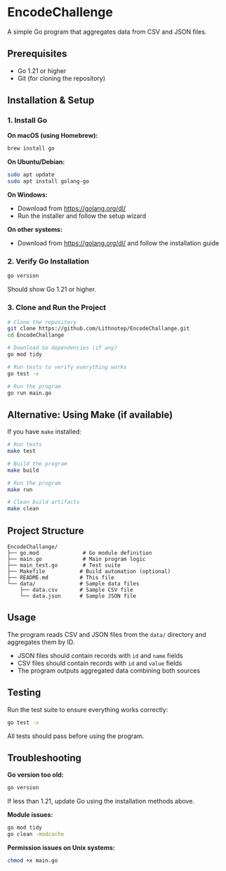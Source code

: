 # EncodeChallenge

A simple Go program that aggregates data from CSV and JSON files.

## Prerequisites

- Go 1.21 or higher
- Git (for cloning the repository)

## Installation & Setup

### 1. Install Go

**On macOS (using Homebrew):**
```bash
brew install go
```

**On Ubuntu/Debian:**
```bash
sudo apt update
sudo apt install golang-go
```

**On Windows:**
- Download from https://golang.org/dl/
- Run the installer and follow the setup wizard

**On other systems:**
- Download from https://golang.org/dl/ and follow the installation guide

### 2. Verify Go Installation
```bash
go version
```
Should show Go 1.21 or higher.

### 3. Clone and Run the Project

```bash
# Clone the repository
git clone https://github.com/Lithnotep/EncodeChallange.git
cd EncodeChallange

# Download Go dependencies (if any)
go mod tidy

# Run tests to verify everything works
go test -v

# Run the program
go run main.go
```

## Alternative: Using Make (if available)

If you have `make` installed:

```bash
# Run tests
make test

# Build the program
make build

# Run the program
make run

# Clean build artifacts
make clean
```

## Project Structure

```
EncodeChallange/
├── go.mod              # Go module definition
├── main.go             # Main program logic
├── main_test.go        # Test suite
├── Makefile           # Build automation (optional)
├── README.md          # This file
└── data/              # Sample data files
    ├── data.csv       # Sample CSV file
    └── data.json      # Sample JSON file
```

## Usage

The program reads CSV and JSON files from the `data/` directory and aggregates them by ID. 

- JSON files should contain records with `id` and `name` fields
- CSV files should contain records with `id` and `value` fields
- The program outputs aggregated data combining both sources

## Testing

Run the test suite to ensure everything works correctly:

```bash
go test -v
```

All tests should pass before using the program.

## Troubleshooting

**Go version too old:**
```bash
go version
```
If less than 1.21, update Go using the installation methods above.

**Module issues:**
```bash
go mod tidy
go clean -modcache
```

**Permission issues on Unix systems:**
```bash
chmod +x main.go
```
